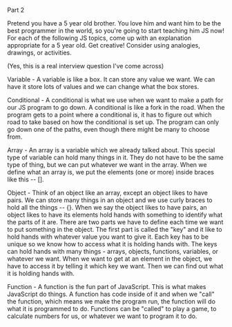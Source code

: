 Part 2

Pretend you have a 5 year old brother. You love him and want him to be the best programmer in the world, so you're going to start teaching him JS now! For each of the following JS topics, come up with an explanation appropriate for a 5 year old. Get creative! Consider using analogies, drawings, or activities.

(Yes, this is a real interview question I've come across)

Variable - A variable is like a box. It can store any value we want. We can have it store lots of values and we can change what the box stores.




Conditional - A conditional is what we use when we want to make a path for our JS program to go down. A conditional is like a fork in the road. When the program gets to a point where a conditional is, it has to figure out which road to take based on how the conditional is set up. The program can only go down one of the paths, even though there might be many to choose from.



Array - An array is a variable which we already talked about. This special type of variable can hold many things in it. They do not have to be the same type of thing, but we can put whatever we want in the array. When we define what an array is, we put the elements (one or more) inside braces like this -- [].


Object - Think of an object like an array, except an object likes to have pairs. We can store many things in an object and we use curly braces to hold all the things -- {}. When we say the object likes to have pairs, an object likes to have its elements hold hands with something to identify what the parts of it are. There are two parts we have to define each time we want to put something in the object. The first part is called the "key" and it like to hold hands with whatever value you want to give it. Each key has to be unique so we know how to access what it is holding hands with. The keys can hold hands with many things - arrays, objects, functions, variables, or whatever we want. When we want to get at an element in the object, we have to access it by telling it which key we want. Then we can find out what it is holding hands with.


Function - A function is the fun part of JavaScript. This is what makes JavaScript do things. A function has code inside of it and when we "call" the function, which means we make the program run, the function will do what it is programmed to do. Functions can be "called" to play a game, to calculate numbers for us, or whatever we want to program it to do.
